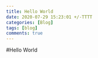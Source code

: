 ```yaml
---
title: Hello World
date: 2020-07-29 15:23:01 +/-TTTT
categories: [Blog]
tags: [blog]
comments: true
---
```


#Hello World